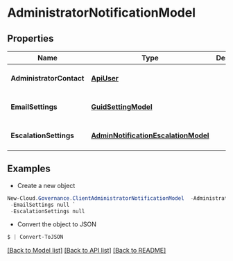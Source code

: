 # AdministratorNotificationModel
## Properties

Name | Type | Description | Notes
------------ | ------------- | ------------- | -------------
**AdministratorContact** | [**ApiUser**](ApiUser.md) |  | [optional] [default to null]
**EmailSettings** | [**GuidSettingModel**](GuidSettingModel.md) |  | [optional] [default to null]
**EscalationSettings** | [**AdminNotificationEscalationModel**](AdminNotificationEscalationModel.md) |  | [optional] [default to null]

## Examples

- Create a new object
```powershell
New-Cloud.Governance.ClientAdministratorNotificationModel  -AdministratorContact null `
 -EmailSettings null `
 -EscalationSettings null
```

- Convert the object to JSON
```powershell
$ | Convert-ToJSON
```


[[Back to Model list]](../README.md#documentation-for-models) [[Back to API list]](../README.md#documentation-for-api-endpoints) [[Back to README]](../README.md)

